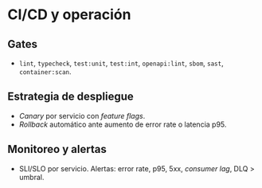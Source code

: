 # CI/CD y operación

## Gates
- `lint`, `typecheck`, `test:unit`, `test:int`, `openapi:lint`, `sbom`, `sast`, `container:scan`.

## Estrategia de despliegue
- *Canary* por servicio con *feature flags*.
- *Rollback* automático ante aumento de error rate o latencia p95.

## Monitoreo y alertas
- SLI/SLO por servicio. Alertas: error rate, p95, 5xx, *consumer lag*, DLQ > umbral.
